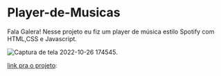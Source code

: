 # Player-de-Musicas
Fala Galera! Nesse projeto eu fiz um player de música estilo Spotify com HTML,CSS e Javascript.



 ![  Captura de tela 2022-10-26 174545 ]().
  

 [link pra o projeto](https://github.com/DaviDias12/Player/blob/master/Progeto-Player/index.html):



